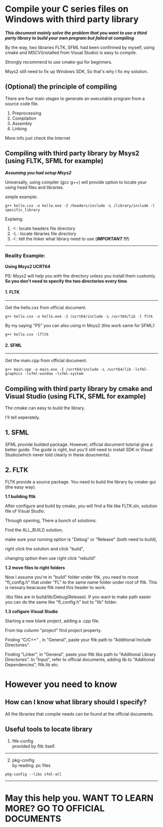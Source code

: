 # Compile your C series files on Windows with third party library

***This document mainly solve the problem that you want to use a third party library to build your own program but failed at compiling***

By the way, two libraries FLTK, SFML had been confirmed by myself,
using cmake and MSCV(installed from Visual Studio) is easy to compile.

Strongly recommend to use cmake-gui for beginners.

Msys2 still need to fix up Windows SDK, So that's why I fix my solution. 

## (Optional) the principle of compiling

There are four main stages to generate an executable program from a source code file.

1. Preprocessing
2. Compilation
3. Assembly
4. Linking

More info just check the Internet

## Compiling with third party library by Msys2 (using FLTK, SFML for example)

***Assuming you had setup Msys2***

Universally, using compiler (gcc g++) will provide option to locate your using head files and libraries.

simple example:
```
g++ hello.cxx -o hello.exe -I /headers/include -L /library/include -l specific_library
```

Explaing:

1. -I : locate headers file directory
2. -L : locate libraries file directory
3. -l : tell the linker what library need to use (***IMPORTANT !!!***)
----
### Reality Example:

**Using Msys2 UCRT64**

PS: Msys2 will help you with the directory unless you install them customly. **So you don't need to specify the two directories every time**.

#### 1. FLTK
----
Get the hello.cxx from official document.
```
g++ hello.cxx -o hello.exe -I /ucrt64/include -L /ucrt64/lib -l fltk
```

By my saying "PS" you can also using in Msys2 (this work same for SFML):
```
g++ hello.cxx -lfltk
```


#### 2. SFML
----
Get the main.cpp from official document.
```
g++ main.cpp -o main.exe -I /ucrt64/include -L /ucrt64/lib -lsfml-graphics -lsfml-window -lsfml-system
```

## Compiling with third party library by cmake and Visual Studio (using FLTK, SFML for example)

The cmake can easy to build the library.

I'll tell seperately.

## 1. SFML
SFML provide builded package. However, official document tutorial give a better guide. The guide is right, but you'll still need to install SDK in Visual Studio(which never told clearly in these doucments).

## 2. FLTK
FLTK provide a source package. You need to build the library by cmake-gui (the easy way).

**1.1 building fltk**

After configure and build by cmake, you will find a file like FLTK.sln, solution file of Visual Studio.

Through opening, There a bunch of solutions. 

Find the ALL_BUILD solution, 

make sure your running option is "Debug" or "Release" (both need to build), 

right click the solution and click "build",

changing option then use right click "rebuild".

**1.2 move files to right folders**

Now I assume you're in "build" folder under fltk, you need to move "fl_config.h" that under "FL" to the same name folder under root of fltk. This is nessary beacause fltk need this header to work.

.libs files are in build/lib/Debug(Release). If you want to make path easier you can do the same like "fl_config.h" but to "lib" folder.

**1.3 cofigure Visual Studio**

Starting a new blank project, adding a .cpp file.

From top column "project" find project property.

Finding "C/C++" , in "General", paste your fltk path to "Additional Include Directories".

Finding "Linker", in "General", paste your fltk libs path to "Additional Library Directories". In "Input", refer to official documents, adding lib to "Additional Dependencies", fltk.lib etc.

# However you need to know

## How can I know what library should I specify?
All the libraries that compile needs can be found at the official documents.

## Useful tools to locate library

1. fltk-config  
    provided by fltk itself.
---

2. pkg-config   
    by reading .pc files
```
pkg-config --libs sfml-all
```

----
# May this help you. WANT TO LEARN MORE? GO TO OFFICIAL DOCUMENTS

